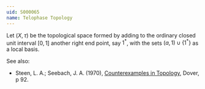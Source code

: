 ```yaml
---
uid: S000065
name: Telophase Topology
---
```

Let $(X, \tau)$ be the topological space formed by adding to the ordinary closed unit interval $[0,1]$ another right end point, say $1^*$, with the sets $(a,1) \cup \{1^{*}\}$ as a local basis.

See also:

* Steen, L. A.; Seebach, J. A. (1970), [Counterexamples in Topology](http://books.google.com/books/about/Counterexamples_in_Topology.html?id=DkEuGkOtSrUC), Dover, p 92.

